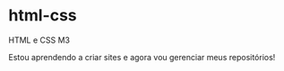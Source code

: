 # html-css
 HTML e CSS M3 
 
Estou aprendendo a criar sites e agora vou gerenciar meus repositórios!